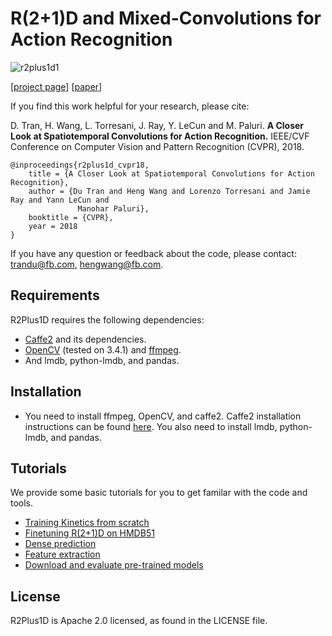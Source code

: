 # R(2+1)D and Mixed-Convolutions for Action Recognition

![r2plus1d1](https://raw.githubusercontent.com/dutran/R2Plus1D/master/r2plus1d.png)

[[project page](https://dutran.github.io/R2Plus1D/)] [[paper](https://128.84.21.199/abs/1711.11248)]

If you find this work helpful for your research, please cite:

D. Tran, H. Wang, L. Torresani, J. Ray, Y. LeCun and M. Paluri. **A Closer Look at Spatiotemporal Convolutions for Action Recognition.** IEEE/CVF Conference on Computer Vision and Pattern Recognition (CVPR), 2018.

```
@inproceedings{r2plus1d_cvpr18,
    title = {A Closer Look at Spatiotemporal Convolutions for Action Recognition},
    author = {Du Tran and Heng Wang and Lorenzo Torresani and Jamie Ray and Yann LeCun and
               Manohar Paluri},
    booktitle = {CVPR},
    year = 2018
}
```
If you have any question or feedback about the code, please contact: trandu@fb.com, hengwang@fb.com. 

## Requirements
R2Plus1D requires the following dependencies:
* [Caffe2](https://caffe2.ai) and its dependencies.
* [OpenCV](https://opencv.org) (tested on 3.4.1) and [ffmpeg](https://trac.ffmpeg.org).
* And lmdb, python-lmdb, and pandas.

## Installation
* You need to install ffmpeg, OpenCV, and caffe2. Caffe2 installation instructions can be found [here](https://caffe2.ai/docs/getting-started.html). You also need to install lmdb, python-lmdb, and pandas.


## Tutorials
We provide some basic tutorials for you to get familar with the code and tools.
* [Training Kinetics from scratch](tutorials/kinetics_train.md)
* [Finetuning R(2+1)D on HMDB51](tutorials/hmdb51_finetune.md)
* [Dense prediction](tutorials/dense_prediction.md)
* [Feature extraction](tutorials/feature_extraction.md)
* [Download and evaluate pre-trained models](tutorials/models.md)


## License
R2Plus1D is Apache 2.0 licensed, as found in the LICENSE file.
